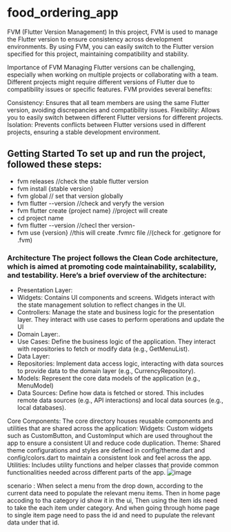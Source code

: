 # food_ordering_app



FVM (Flutter Version Management) In this project, FVM is used to manage the Flutter version to ensure consistency across development environments. By using FVM, you can easily switch to the Flutter version specified for this project, maintaining compatibility and stability.

Importance of FVM Managing Flutter versions can be challenging, especially when working on multiple projects or collaborating with a team. Different projects might require different versions of Flutter due to compatibility issues or specific features. FVM provides several benefits:

Consistency: Ensures that all team members are using the same Flutter version, avoiding discrepancies and compatibility issues. Flexibility: Allows you to easily switch between different Flutter versions for different projects. Isolation: Prevents conflicts between Flutter versions used in different projects, ensuring a stable development environment.

## Getting Started To set up and run the project, followed these steps:

- fvm releases //check the stable flutter version
- fvm install {stable version}
- fvm global // set that version globally
- fvm flutter --version //check and veryfy the version
- fvm flutter create {project name} //project will create
- cd project name
- fvm flutter --version //checl ther version-
- fvm use {version} //this will create .fvmrc file
//(check for .getignore for .fvm)

### Architecture The project follows the Clean Code architecture, which is aimed at promoting code maintainability, scalability, and testability. Here’s a brief overview of the architecture:

- Presentation Layer:
- Widgets: Contains UI components and screens. Widgets interact with the state management solution to reflect changes in the UI.
- Controllers: Manage the state and business logic for the presentation layer. They interact with use cases to perform operations and update the UI
- Domain Layer:.
- Use Cases: Define the business logic of the application. They interact with repositories to fetch or modify data (e.g., GetMenuList).
- Data Layer:
- Repositories: Implement data access logic, interacting with data sources to provide data to the domain layer (e.g., CurrencyRepository).
- Models: Represent the core data models of the application (e.g., MenuModel)
- Data Sources: Define how data is fetched or stored. This includes remote data sources (e.g., API interactions) and local data sources (e.g., local databases).

Core Components: The core directory houses reusable components and utilities that are shared across the application: 
Widgets: Custom widgets such as CustomButton, and CustomInput which are used throughout the app to ensure a consistent UI and reduce code duplication. 
Theme: Shared theme configurations and styles are defined in config/theme.dart and config/colors.dart to maintain a consistent look and feel across the app. Utilities: Includes utility functions and helper classes that provide common functionalities needed across different parts of the app.
![image](https://github.com/user-attachments/assets/5433775c-d34a-453a-9458-4e4d45293743)


scenario : When select a menu from the drop down, according to the current data need to populate the relevant menu items. Then in home page accoding to tha category id show it in the ui, Then using the item ids need to take the each item under category. And when going through home page to single item page need to pass the id and need to pupulate the relevant data under that id.
